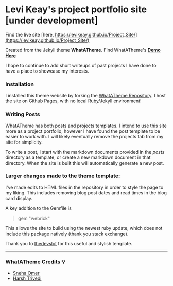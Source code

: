 # Levi Keay's project portfolio site [under development]
Find the live site [here, https://levikeay.github.io/Project_Site/](https://levikeay.github.io/Project_Site/)

Created from the Jekyll theme **WhatATheme**. Find WhatATheme's [**Demo Here**](https://thedevslot.github.io/WhatATheme/)

I hope to continue to add short writeups of past projects I have done to have a place to showcase my interests.

### Installation

I installed this theme website by forking the [WhatATheme Repository](https://github.com/thedevslot/WhatATheme/). I host the site on Github Pages, with no local Ruby/Jekyll environment!

### Writing Posts

WhatATheme has both posts and projects templates. I intend to use this site more as a project portfolio, however I have found the post template to be easier to work with. I will likely eventually remove the projects tab from my site for simplicity. 

To write a post, I start with the markdown documents provided in the _posts_ directory as a template, or create a new markdown document in that directory. When the site is built this will automatically generate a new post.

### Larger changes made to the theme template:

I've made edits to HTML files in the repository in order to style the page to my liking. This includes removing blog post dates and read times in the blog card display. 

A key addition to the Gemfile is 
>gem "webrick"

This allows the site to build using the newest ruby update, which does not include this package natively (thank you stack exchange).

Thank you to [thedevslot](https://github.com/thedevslot/WhatATheme/) for this useful and stylish template.

---

### WhatATheme Credits :bulb:
* [Sneha Omer](http://sassyecoder.github.io/)
* [Harsh Trivedi](http://harsh98trivedi.github.io/)
